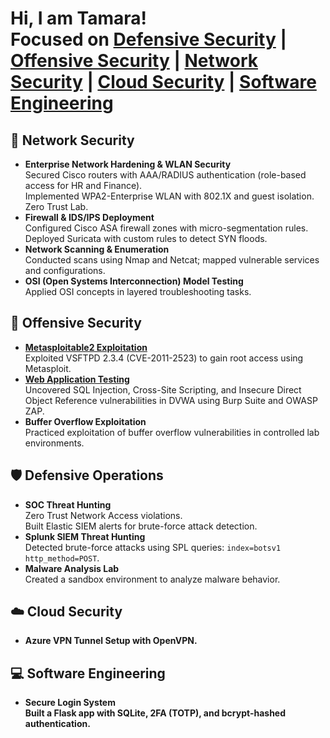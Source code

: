 <h1>Hi, I am Tamara!<br/>
Focused on 
<a href="#defensive-operations">Defensive Security</a> | 
<a href="#offensive-security">Offensive Security</a> | 
<a href="#network-security">Network Security</a> | 
<a href="#cloud-security">Cloud Security</a> |
<a href="software-engineering">Software Engineering</a >
</h1>


<h2 id="network-security">🔵 Network Security</h2>
<ul>
  <li><b>Enterprise Network Hardening & WLAN Security</b><br/>
    Secured Cisco routers with AAA/RADIUS authentication (role-based access for HR and Finance).<br/>
    Implemented WPA2-Enterprise WLAN with 802.1X and guest isolation.<br/>
    Zero Trust Lab.<br/>
  </li>
  <li><b>Firewall & IDS/IPS Deployment</b><br/>
    Configured Cisco ASA firewall zones with micro-segmentation rules.<br/>
    Deployed Suricata with custom rules to detect SYN floods.
  </li>
  <li><b>Network Scanning & Enumeration</b><br/>
    Conducted scans using Nmap and Netcat; mapped vulnerable services and configurations.
  </li>
  <li><b>OSI (Open Systems Interconnection) Model Testing</b><br/>
    Applied OSI concepts in layered troubleshooting tasks.
  </li>
</ul>

<h2 id="offensive-security">🔴 Offensive Security</h2>
<ul>
  <li>
    <b><a href="https://github.com/Tamarasza999/web-net-exploit" target="_blank">Metasploitable2 Exploitation</a></b><br/>
    Exploited VSFTPD 2.3.4 (CVE-2011-2523) to gain root access using Metasploit.
  </li>
  <li>
    <b><a href="https://github.com/Tamarasza999/web-net-exploit#web-application-penetration-testing" target="_blank">Web Application Testing</a></b><br/>
    Uncovered SQL Injection, Cross-Site Scripting, and Insecure Direct Object Reference vulnerabilities in DVWA using Burp Suite and OWASP ZAP.
  </li>
  <li>
    <b>Buffer Overflow Exploitation</b><br/>
    Practiced exploitation of buffer overflow vulnerabilities in controlled lab environments.
  </li>
</ul>

<h2 id="defensive-operations">🛡️ Defensive Operations</h2>
<ul>
  <li><b>SOC Threat Hunting</b><br/>
    Zero Trust Network Access violations.<br/>
    Built Elastic SIEM alerts for brute-force attack detection.
  </li>
  <li><b>Splunk SIEM Threat Hunting</b><br/>
    Detected brute-force attacks using SPL queries: <code>index=botsv1 http_method=POST</code>.
  </li>
  <li><b>Malware Analysis Lab</b><br/>
    Created a sandbox environment to analyze malware behavior.
  </li>
</ul>

<h2 id="cloud-security">☁️ Cloud Security</h2>
<ul>
  <li><b>Azure VPN Tunnel Setup with OpenVPN.<br/>
  </li>
</ul>

<h2 id="software-engineering">💻 Software Engineering</h2>
<ul>
  <li><b>Secure Login System</b><br/>
    Built a Flask app with SQLite, 2FA (TOTP), and bcrypt-hashed authentication.<br/>
  </li>
</ul>
